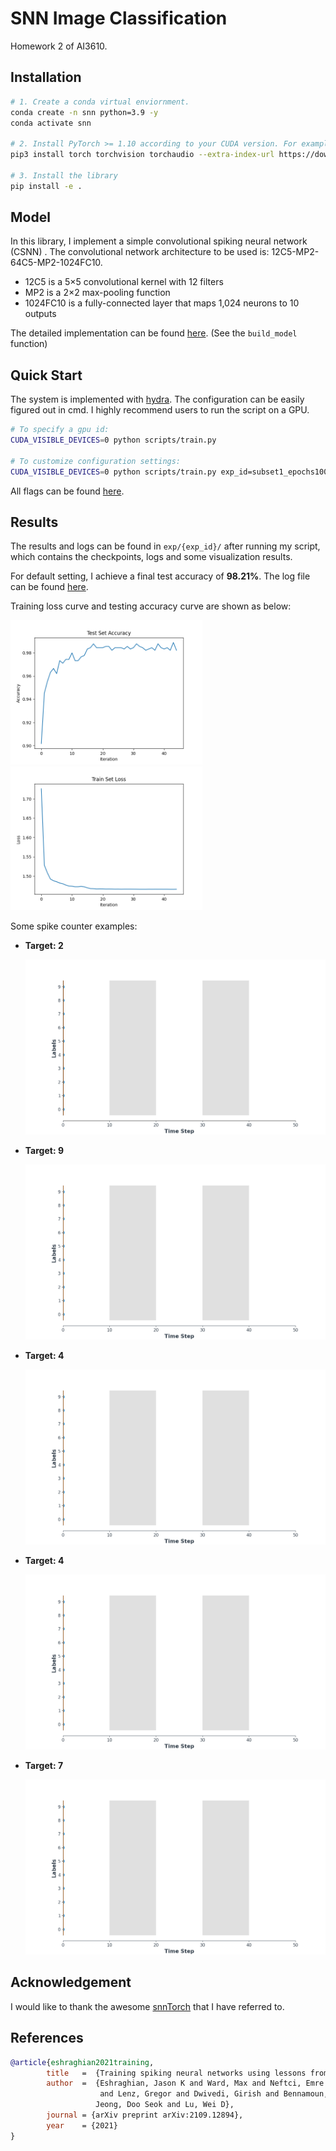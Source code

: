 # SNN Image Classification

Homework 2 of AI3610.

## Installation

```bash
# 1. Create a conda virtual enviornment.
conda create -n snn python=3.9 -y
conda activate snn

# 2. Install PyTorch >= 1.10 according to your CUDA version. For example:
pip3 install torch torchvision torchaudio --extra-index-url https://download.pytorch.org/whl/cu113

# 3. Install the library
pip install -e .
```

## Model

In this library, I implement a simple convolutional spiking neural network (CSNN) . The convolutional network architecture to be used is: 12C5-MP2-64C5-MP2-1024FC10.

- 12C5 is a 5×5 convolutional kernel with 12 filters
- MP2 is a 2×2 max-pooling function
- 1024FC10 is a fully-connected layer that maps 1,024 neurons to 10 outputs

The detailed implementation can be found [here](snn_nmnist/utils.py). (See the `build_model` function)

## Quick Start

The system is implemented with [hydra](https://hydra.cc/docs/intro/). The configuration can be easily figured out in cmd. I highly recommend users to run the script on a GPU.

```bash
# To specify a gpu id:
CUDA_VISIBLE_DEVICES=0 python scripts/train.py

# To customize configuration settings:
CUDA_VISIBLE_DEVICES=0 python scripts/train.py exp_id=subset1_epochs100 data.subset=1 train.num_epochs=100
```

All flags can be found [here](configs/default.yaml).

## Results

The results and logs can be found in `exp/{exp_id}/` after running my script, which contains the checkpoints, logs and some visualization results.

For default setting, I achieve a final test accuracy of  **98.21%**. The log file can be found [here](docs/training.log).

Training loss curve and testing accuracy curve are shown as below:

 <img src="docs/test_acc.png" alt="test_acc" style="zoom:48%;" />

<img src="docs/train_loss.png" alt="train_loss" style="zoom:48%;" />

Some spike counter examples:

- **Target: 2**

  ![spike_bar_0_target2](docs/spike_bar_0_target2.gif)

- **Target: 9**

  ![spike_bar_1_target9](docs/spike_bar_1_target9.gif)

- **Target: 4**

  ![spike_bar_2_target4](docs/spike_bar_2_target4.gif)

- **Target: 4**

  ![spike_bar_3_target4](docs/spike_bar_3_target4.gif)

- **Target: 7**

  ![spike_bar_4_target7](docs/spike_bar_4_target7.gif)

## Acknowledgement

I would like to thank the awesome [snnTorch](https://github.com/jeshraghian/snntorch) that I have referred to.

## References

```bibtex
@article{eshraghian2021training,
        title   =  {Training spiking neural networks using lessons from deep learning},
        author  =  {Eshraghian, Jason K and Ward, Max and Neftci, Emre and Wang, Xinxin
                    and Lenz, Gregor and Dwivedi, Girish and Bennamoun, Mohammed and
                   Jeong, Doo Seok and Lu, Wei D},
        journal = {arXiv preprint arXiv:2109.12894},
        year    = {2021}
}
```

